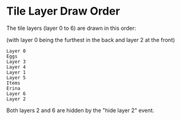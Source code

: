 # Tile Layer Draw Order

The tile layers (layer 0 to 6) are drawn in this order:

(with layer 0 being the furthest in the back and layer 2 at the front)
```
Layer 0
Eggs
Layer 3
Layer 4
Layer 1
Layer 5
Items
Erina
Layer 6
Layer 2
```

Both layers 2 and 6 are hidden by the "hide layer 2" event.

